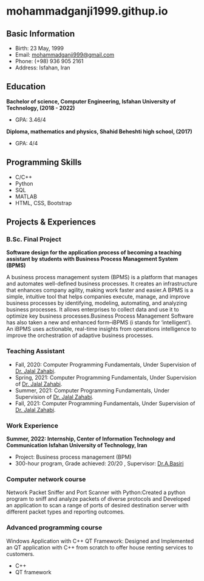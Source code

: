 # mohammadganji1999.githup.io

## Basic Information
- Birth: 23 May, 1999
- Email: mohammadganji999@gmail.com
- Phone: (+98) 936 905 2161
- Address: Isfahan, Iran
  
## Education
**Bachelor of science, Computer Engineering, Isfahan University of Technology, (2018 - 2022)**
- GPA: 3.46/4 

**Diploma, mathematics and physics, Shahid Beheshti high school, (2017)**
- GPA: 4/4 


## Programming Skills
- C/C++
- Python
- SQL
- MATLAB
- HTML, CSS, Bootstrap 

## Projects & Experiences 

### B.Sc. Final Project
**Software design for the application process of becoming a teaching assistant by students with Business Process Management System (BPMS)**

A business process management system (BPMS) is a platform that manages and automates well-defined business processes. It creates an infrastructure that enhances company agility, making work faster and easier.A BPMS is a simple, intuitive tool that helps companies execute, manage, and improve business processes by identifying, modeling, automating, and analyzing business processes. It allows enterprises to collect data and use it to optimize key business processes.Business Process Management Software has also taken a new and enhanced form–iBPMS (i stands for ‘intelligent’). An iBPMS uses actionable, real-time insights from operations intelligence to improve the orchestration of adaptive business processes.
### Teaching Assistant 	

- Fall, 2020: Computer Programming Fundamentals, Under Supervision of [Dr. Jalal Zahabi](https://scholar.google.com/citations?hl=en&user=xsY6VrEAAAAJ).
- Spring, 2021: Computer Programming Fundamentals, Under Supervision of [Dr. Jalal Zahabi](https://scholar.google.com/citations?hl=en&user=xsY6VrEAAAAJ).
- Summer, 2021: Computer Programming Fundamentals, Under Supervision of [Dr. Jalal Zahabi](https://scholar.google.com/citations?hl=en&user=xsY6VrEAAAAJ).
- Fall, 2021: Computer Programming Fundamentals, Under Supervision of [Dr. Jalal Zahabi](https://scholar.google.com/citations?hl=en&user=xsY6VrEAAAAJ).

### Work Experience

**Summer, 2022: Internship, Center of Information Technology and Communication Isfahan University of Technology, Iran**
- Project: Business process management (BPM)
- 300-hour program, Grade achieved: 20/20 , Supervisor: [Dr.A.Basiri](https://scholar.google.com/citations?hl=en&user=Tz2cUoQAAAAJ)

### Computer network course
Network Packet Sniffer and Port Scanner with Python:Created a python program to sniff and analyze packets of diverse protocols and Developed an application to scan a range of ports of desired destination server with different packet types and reporting outcomes.

### Advanced programming course
Windows Application with C++ QT Framework: Designed and Implemented an QT application with C++ from scratch to offer house renting services to customers.
- C++
- QT framework
